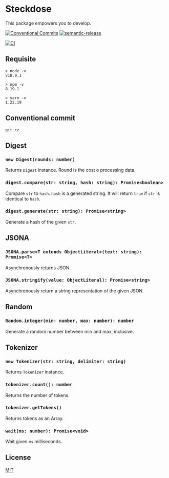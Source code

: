 # Steckdose

This package empowers you to develop.

[![Conventional Commits](https://img.shields.io/badge/Conventional%20Commits-1.0.0-yellow.svg)](https://conventionalcommits.org)
[![semantic-release](https://img.shields.io/badge/%20%20%F0%9F%93%A6%F0%9F%9A%80-semantic--release-e10079.svg)](https://github.com/semantic-release/semantic-release)

[![CI](https://github.com/jamashita/steckdose/actions/workflows/ci.yml/badge.svg?branch=develop)](https://github.com/jamashita/steckdose/actions/workflows/ci.yml)

## Requisite

```
> node -v
v18.9.1

> npm -v
8.19.1

> yarn -v
1.22.19
```

## Conventional commit

```
git cz
```

## Digest

### `new Digest(rounds: number)`

Returns `Digest` instance. Round is the cost o processing data.

### `digest.compare(str: string, hash: string): Promise<boolean>`

Compare `str` to `hash`. `hash` is a generated string. It will return `true` if `str` is identical to `hash`.

### `digest.generate(str: string): Promise<string>`

Generate a hash of the given `str`.

## JSONA

### `JSONA.parse<T extends ObjectLiteral>(text: string): Promise<T>`

Asynchronously returns JSON.

### `JSONA.stringify(value: ObjectLiteral): Promise<string>`

Asynchronously return a string representation of the given JSON.

## Random

### `Random.integer(min: number, max: number): number`

Generate a random number between min and max, inclusive.

## Tokenizer

### `new Tokenizer(str: string, delimiter: string)`

Returns `Tokenizer` instance.

### `tokenizer.count(): number`

Returns the number of tokens.

### `tokenizer.getTokens()`

Returns tokens as an Array.

### `wait(ms: number): Promise<void>`

Wait given `ms` milliseconds.

## License

[MIT](LICENSE)